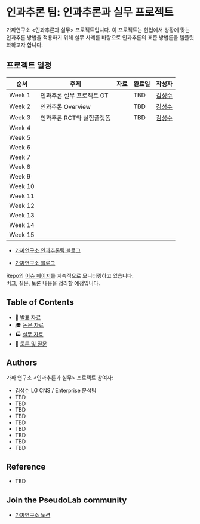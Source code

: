 # 인과추론 팀: 인과추론과 실무 프로젝트

가짜연구소 <인과추론과 실무> 프로젝트입니다. 이 프로젝트는 현업에서 상황에 맞는 인과추론 방법을 적용하기 위해  실무 사례를 바탕으로 인과추론의 표준 방법론을 템플릿화하고자 합니다. 

## 프로젝트 일정

| 순서    | 주제                      | 자료 | 완료일 | 작성자                                 |
| ------- | ------------------------- | ---- | ------ | -------------------------------------- |
| Week 1  | 인과추론 실무 프로젝트 OT |      | TBD    | [김성수](https://github.com/fenzhantw) |
| Week 2  | 인과추론 Overview         |      | TBD    | [김성수](https://github.com/fenzhantw) |
| Week 3  | 인과추론 RCT와 실험플랫폼                          |      |TBD        |[김성수](https://github.com/fenzhantw)                                        |
| Week 4  |                           |      |        |                                        |
| Week 5  |                           |      |        |                                        |
| Week 6  |                           |      |        |                                        |
| Week 7  |                           |      |        |                                        |
| Week 8  |                           |      |        |                                        |
| Week 9  |                           |      |        |                                        |
| Week 10 |                           |      |        |                                        |
| Week 11 |                           |      |        |                                        |
| Week 12 |                           |      |        |                                        |
| Week 13 |                           |      |        |                                        |
| Week 14 |                           |      |        |                                        |
| Week 15 |                           |      |        |                                        |

- [가짜연구소 인과추론팀 블로그](https://causalinferencelab.github.io/)

- [가짜연구소 블로그](https://pseudolab.github.io/)

Repo의 [이슈 페이지](https://github.com/CausalInferenceLab/causal-inference-practice/issues)를 지속적으로 모니터링하고 있습니다.  
버그, 질문, 토론 내용을 정리할 예정입니다.

## Table of Contents

- 🔬 [발표 자료](https://github.com/CausalInferenceLab/causal-inference-practice/tree/main/Materials)
- 🎓 [논문 자료](https://github.com/CausalInferenceLab/causal-inference-practice/tree/main/src/papers.md)
- 🏭 [실무 자료](https://github.com/CausalInferenceLab/causal-inference-practice/tree/main/src/industry-applications.md)
- 💬 [토론 및 질문](https://github.com/CausalInferenceLab/causal-inference-practice/issues)

## Authors

가짜 연구소 <인과추론과 실무> 프로젝트 참여자:

- [김성수](https://github.com/fenzhantw) LG CNS / Enterprise 분석팀 
- TBD
- TBD
- TBD
- TBD
- TBD
- TBD
- TBD
- TBD
- TBD

## Reference

- TBD
  

## Join the PseudoLab community

- [가짜연구소 노션](https://pseudo-lab.com/chanrankim/Pseudo-Lab-c42db6652c1b45c3ba4bfe157c70cf09)
